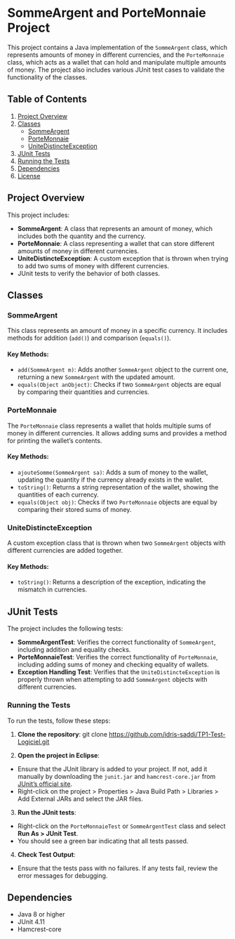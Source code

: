 # SommeArgent and PorteMonnaie Project

This project contains a Java implementation of the `SommeArgent` class, which represents amounts of money in different currencies, and the `PorteMonnaie` class, which acts as a wallet that can hold and manipulate multiple amounts of money. The project also includes various JUnit test cases to validate the functionality of the classes.

## Table of Contents
1. [Project Overview](#project-overview)
2. [Classes](#classes)
   - [SommeArgent](#sommeargent)
   - [PorteMonnaie](#portemonnaie)
   - [UniteDistincteException](#unitedistincteexception)
3. [JUnit Tests](#junit-tests)
4. [Running the Tests](#running-the-tests)
5. [Dependencies](#dependencies)
6. [License](#license)

## Project Overview

This project includes:
- **SommeArgent**: A class that represents an amount of money, which includes both the quantity and the currency.
- **PorteMonnaie**: A class representing a wallet that can store different amounts of money in different currencies.
- **UniteDistincteException**: A custom exception that is thrown when trying to add two sums of money with different currencies.
- JUnit tests to verify the behavior of both classes.

## Classes

### SommeArgent
This class represents an amount of money in a specific currency. It includes methods for addition (`add()`) and comparison (`equals()`).

#### Key Methods:
- `add(SommeArgent m)`: Adds another `SommeArgent` object to the current one, returning a new `SommeArgent` with the updated amount.
- `equals(Object anObject)`: Checks if two `SommeArgent` objects are equal by comparing their quantities and currencies.

### PorteMonnaie
The `PorteMonnaie` class represents a wallet that holds multiple sums of money in different currencies. It allows adding sums and provides a method for printing the wallet’s contents.

#### Key Methods:
- `ajouteSomme(SommeArgent sa)`: Adds a sum of money to the wallet, updating the quantity if the currency already exists in the wallet.
- `toString()`: Returns a string representation of the wallet, showing the quantities of each currency.
- `equals(Object obj)`: Checks if two `PorteMonnaie` objects are equal by comparing their stored sums of money.

### UniteDistincteException
A custom exception class that is thrown when two `SommeArgent` objects with different currencies are added together.

#### Key Methods:
- `toString()`: Returns a description of the exception, indicating the mismatch in currencies.

## JUnit Tests

The project includes the following tests:
- **SommeArgentTest**: Verifies the correct functionality of `SommeArgent`, including addition and equality checks.
- **PorteMonnaieTest**: Verifies the correct functionality of `PorteMonnaie`, including adding sums of money and checking equality of wallets.
- **Exception Handling Test**: Verifies that the `UniteDistincteException` is properly thrown when attempting to add `SommeArgent` objects with different currencies.

### Running the Tests

To run the tests, follow these steps:

1. **Clone the repository**:
git clone https://github.com/idris-saddi/TP1-Test-Logiciel.git


2. **Open the project in Eclipse**:
- Ensure that the JUnit library is added to your project. If not, add it manually by downloading the `junit.jar` and `hamcrest-core.jar` from [JUnit’s official site](https://junit.org).
- Right-click on the project > Properties > Java Build Path > Libraries > Add External JARs and select the JAR files.

3. **Run the JUnit tests**:
- Right-click on the `PorteMonnaieTest` or `SommeArgentTest` class and select **Run As > JUnit Test**.
- You should see a green bar indicating that all tests passed.

4. **Check Test Output**:
- Ensure that the tests pass with no failures. If any tests fail, review the error messages for debugging.

## Dependencies

- Java 8 or higher
- JUnit 4.11
- Hamcrest-core


